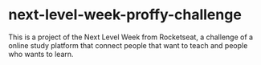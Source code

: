 # next-level-week-proffy-challenge
 This is a project of the Next Level Week from Rocketseat, a challenge of a online study platform that connect people that want to teach and people who wants to learn.

